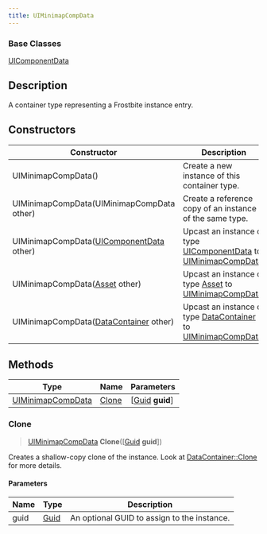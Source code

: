 ```yaml
---
title: UIMinimapCompData
---
```

### Base Classes

[UIComponentData](UIComponentData)

## Description

A container type representing a Frostbite instance entry.

## Constructors

| Constructor                                                                  | Description                                                                                                               |
| ---------------------------------------------------------------------------- | ------------------------------------------------------------------------------------------------------------------------- |
| UIMinimapCompData()                                                          | Create a new instance of this container type.                                                                             |
| UIMinimapCompData(UIMinimapCompData other)                                   | Create a reference copy of an instance of the same type.                                                                  |
| UIMinimapCompData([UIComponentData](UIComponentData) other)                  | Upcast an instance of type [UIComponentData](UIComponentData) to [UIMinimapCompData](UIMinimapCompData).                  |
| UIMinimapCompData([Asset](Asset) other)                                      | Upcast an instance of type [Asset](Asset) to [UIMinimapCompData](UIMinimapCompData).                                      |
| UIMinimapCompData([DataContainer](/vext/ref/shared/class/datacontainer) other) | Upcast an instance of type [DataContainer](/vext/ref/shared/class/datacontainer) to [UIMinimapCompData](UIMinimapCompData). |

## Methods

| Type                                   | Name            | Parameters                                     |
| -------------------------------------- | --------------- | ---------------------------------------------- |
| [UIMinimapCompData](UIMinimapCompData) | [Clone](#clone) | \[[Guid](/vext/ref/shared/class/guid) **guid**\] |

### Clone

> [UIMinimapCompData](UIMinimapCompData) **Clone**(\[[Guid](/vext/ref/shared/class/guid) **guid**\])

Creates a shallow-copy clone of the instance. Look at [DataContainer::Clone](/vext/ref/shared/class/datacontainer#clone) for more details.

#### Parameters

| Name | Type         | Description                                 |
| ---- | ------------ | ------------------------------------------- |
| guid | [Guid](Guid) | An optional GUID to assign to the instance. |
